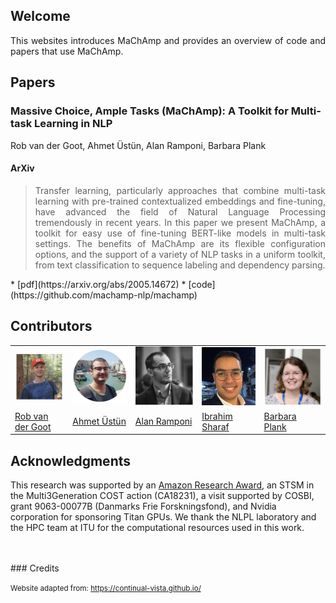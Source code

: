 ## Welcome

<div style="text-align: justify">
This websites introduces MaChAmp and provides an overview of code and papers that use MaChAmp.	 
</div>


## Papers

### Massive Choice, Ample Tasks (MaChAmp): A Toolkit for Multi-task Learning in NLP

Rob van der Goot, Ahmet Üstün, Alan Ramponi, Barbara Plank

#### ArXiv
<blockquote>
    <div style="text-align: justify">
        Transfer learning, particularly approaches that combine multi-task learning with pre-trained contextualized embeddings and fine-tuning, have advanced the field of Natural Language Processing tremendously in recent years. In this paper we present MaChAmp, a toolkit for easy use of fine-tuning BERT-like models in multi-task settings. The benefits of MaChAmp are its flexible configuration options, and the support of a variety of NLP tasks in a uniform toolkit, from text classification to sequence labeling and dependency parsing.
    </div> 
</blockquote>
* [pdf](https://arxiv.org/abs/2005.14672)
* [code](https://github.com/machamp-nlp/machamp)



## Contributors

<table id='contributor-table'>
  <tr>
    <td>
      <img class="headshots" src='images/rob.jpg' alt='Rob van der Goot'>
    </td>
    <td>
      <img class="headshots" src='images/ahmet.jpg' alt='Ahmet Üstün'>
    </td>
    <td>
      <img class="headshots" src='images/alan.jpg' alt='Alan Ramponi'>
    </td>
      <td>
      <img class="headshots" src='images/ibrahim.jpg' alt='Ibrahim Sharaf'>
    </td>
    <td>
      <img class="headshots" src='images/barbara.jpg' alt='Barbara Plank'>
    </td>
  </tr>
  <tr>
    <td>
      <div class='names'><a href="http://www.robvandergoot.com/">Rob van der Goot</a></div>
    </td>
    <td>
      <div class='names'><a href="https://ahmetustun.github.io">Ahmet Üstün</a></div>
    </td>
    <td>
      <div class='names'><a href="https://alanramponi.github.io/">Alan Ramponi</a></div>
    </td>
     </td>
      <td>
      <img class="names"><a href="#">Ibrahim Sharaf</a></div>
    </td>
    <td>
      <div class='names'><a href="https://bplank.github.io/">Barbara Plank</a></div>
    </td>
  </tr>
</table>

## Acknowledgments

This research was supported by an <a href="https://ara.amazon-ml.com/recipients/#2018">Amazon Research Award</a>, an STSM in the Multi3Generation
COST action (CA18231), a visit supported by
COSBI, grant 9063-00077B (Danmarks Frie
Forskningsfond), and Nvidia corporation for sponsoring Titan GPUs. We thank the NLPL laboratory
and the HPC team at ITU for the computational
resources used in this work.

<br>
<br>
### Credits
<p>
<small>Website adapted from: <a href="https://continual-vista.github.io/">https://continual-vista.github.io/</a></small>
</p>
